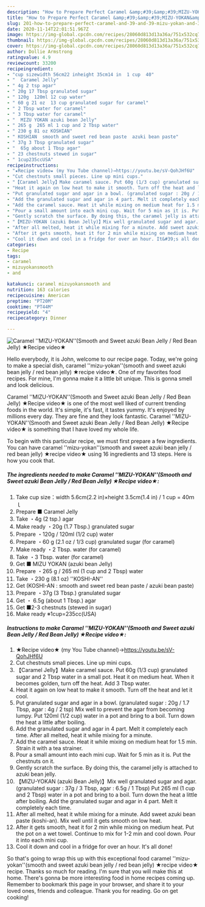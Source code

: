 ```yaml
---
description: "How to Prepare Perfect Caramel &amp;#39;&amp;#39;MIZU-YOKAN&amp;#39;&amp;#39;(Smooth and Sweet azuki Bean Jelly / Red Bean Jelly) ★Recipe video★"
title: "How to Prepare Perfect Caramel &amp;#39;&amp;#39;MIZU-YOKAN&amp;#39;&amp;#39;(Smooth and Sweet azuki Bean Jelly / Red Bean Jelly) ★Recipe video★"
slug: 201-how-to-prepare-perfect-caramel-and-39-and-39-mizu-yokan-and-39-and-39-smooth-and-sweet-azuki-bean-jelly-red-bean-jelly-recipe-video
date: 2020-11-14T22:01:51.967Z
image: https://img-global.cpcdn.com/recipes/28060d813d13a36a/751x532cq70/caramel-mizu-yokansmooth-and-sweet-azuki-bean-jelly-red-bean-jelly-★recipe-video★-recipe-main-photo.jpg
thumbnail: https://img-global.cpcdn.com/recipes/28060d813d13a36a/751x532cq70/caramel-mizu-yokansmooth-and-sweet-azuki-bean-jelly-red-bean-jelly-★recipe-video★-recipe-main-photo.jpg
cover: https://img-global.cpcdn.com/recipes/28060d813d13a36a/751x532cq70/caramel-mizu-yokansmooth-and-sweet-azuki-bean-jelly-red-bean-jelly-★recipe-video★-recipe-main-photo.jpg
author: Dollie Armstrong
ratingvalue: 4.9
reviewcount: 33200
recipeingredient:
- "cup sizewidth 56cm22 inheight 35cm14 in  1 cup  40"
- "  Caramel Jelly"
- " 4g 2 tsp agar"
- " 20g 17 Tbsp granulated sugar"
- " 120g  120ml 12 cup water"
- " 60 g 21 oz  13 cup granulated sugar for caramel"
- " 2 Tbsp water for caramel"
- " 3 Tbsp water for caramel"
- "  MIZU YOKAN azuki bean Jelly"
- " 265 g  265 ml 1 cup and 2 Tbsp water"
- " 230 g 81 oz KOSHIAN"
- " KOSHIAN  smooth and sweet red bean paste  azuki bean paste"
- " 37g 3 Tbsp granulated sugar"
- "  65g about 1 Tbsp agar"
- " 23 chestnuts stewed in sugar"
- " 1cup235ccUSA"
recipeinstructions:
- "★Recipe video★ (my You Tube channel)→https://youtu.be/sV-QohJHf6U"
- "Cut chestnuts small pieces. Line up mini cups."
- "【Caramel Jelly】Make caramel sauce. Put 60g (1/3 cup) granulated sugar and 2 Tbsp water in a small pot. Heat it on medium heat. When it becomes golden, turn off the heat. Add 3 Tbsp water."
- "Heat it again on low heat to make it smooth. Turn off the heat and let it cool."
- "Put granulated sugar and agar in a bowl. (granulated sugar : 20g / 1.7 Tbsp, agar : 4g / 2 tsp) Mix well to prevent the agar from becoming lumpy. Put 120ml (1/2 cup) water in a pot and bring to a boil. Turn down the heat a little after boiling."
- "Add the granulated sugar and agar in 4 part. Melt it completely each time. After all melted, heat it while mixing for a minute."
- "Add the caramel sauce. Heat it while mixing on medium heat for 1.5 min. Strain it with a tea strainer."
- "Pour a small amount into each mini cup. Wait for 5 min as it is. Put the chestnuts on it."
- "Gently scratch the surface. By doing this, the caramel jelly is attached to azuki bean jelly."
- "【MIZU-YOKAN (azuki Bean Jelly)】Mix well granulated sugar and agar. (granulated sugar : 37g / 3 Tbsp, agar : 6.5g / 1 Tbsp) Put 265 ml (1 cup and 2 Tbsp) water in a pot and bring to a boil. Turn down the heat a little after boiling. Add the granulated sugar and agar in 4 part. Melt it completely each time."
- "After all melted, heat it while mixing for a minute. Add sweet azuki bean paste (koshi-an). Mix well until it gets smooth on low heat."
- "After it gets smooth, heat it for 2 min while mixing on medium heat. Put the pot on a wet towel. Continue to mix for 1-2 min and cool down. Pour it into each mini cup."
- "Cool it down and cool in a fridge for over an hour. It&#39;s all done!"
categories:
- Recipe
tags:
- caramel
- mizuyokansmooth
- and

katakunci: caramel mizuyokansmooth and 
nutrition: 163 calories
recipecuisine: American
preptime: "PT20M"
cooktime: "PT44M"
recipeyield: "4"
recipecategory: Dinner

---
```



![Caramel &#39;&#39;MIZU-YOKAN&#39;&#39;(Smooth and Sweet azuki Bean Jelly / Red Bean Jelly) ★Recipe video★](https://img-global.cpcdn.com/recipes/28060d813d13a36a/751x532cq70/caramel-mizu-yokansmooth-and-sweet-azuki-bean-jelly-red-bean-jelly-★recipe-video★-recipe-main-photo.jpg)

Hello everybody, it is John, welcome to our recipe page. Today, we're going to make a special dish, caramel &#39;&#39;mizu-yokan&#39;&#39;(smooth and sweet azuki bean jelly / red bean jelly) ★recipe video★. One of my favorites food recipes. For mine, I'm gonna make it a little bit unique. This is gonna smell and look delicious.



Caramel &#39;&#39;MIZU-YOKAN&#39;&#39;(Smooth and Sweet azuki Bean Jelly / Red Bean Jelly) ★Recipe video★ is one of the most well liked of current trending foods in the world. It's simple, it's fast, it tastes yummy. It's enjoyed by millions every day. They are fine and they look fantastic. Caramel &#39;&#39;MIZU-YOKAN&#39;&#39;(Smooth and Sweet azuki Bean Jelly / Red Bean Jelly) ★Recipe video★ is something that I have loved my whole life.


To begin with this particular recipe, we must first prepare a few ingredients. You can have caramel &#39;&#39;mizu-yokan&#39;&#39;(smooth and sweet azuki bean jelly / red bean jelly) ★recipe video★ using 16 ingredients and 13 steps. Here is how you cook that.

<!--inarticleads1-->

##### The ingredients needed to make Caramel &#39;&#39;MIZU-YOKAN&#39;&#39;(Smooth and Sweet azuki Bean Jelly / Red Bean Jelly) ★Recipe video★:

1. Take cup size：width 5.6cm(2.2 in)×height 3.5cm(1.4 in) / 1 cup = 40ｍｌ
1. Prepare  ■ Caramel Jelly
1. Take  ・4g (2 tsp.) agar
1. Make ready  ・20g (1.7 Tbsp.) granulated sugar
1. Prepare  ・120g / 120ml (1/2 cup) water
1. Prepare  ・60 g (2.1 oz / 1/3 cup) granulated sugar (for caramel)
1. Make ready  ・2 Tbsp. water (for caramel)
1. Take  ・3 Tbsp. water (for caramel)
1. Get  ■ MIZU YOKAN (azuki bean Jelly)
1. Prepare  ・265 g / 265 ml (1 cup and 2 Tbsp) water
1. Take  ・230 g (8.1 oz) &#39;&#39;KOSHI-AN&#39;&#39;
1. Get  (KOSHI-AN : smooth and sweet red bean paste / azuki bean paste)
1. Prepare  ・37g (3 Tbsp.) granulated sugar
1. Get  ・ 6.5g (about 1 Tbsp.) agar
1. Get  ■2-3 chestnuts (stewed in sugar)
1. Make ready  ※1cup=235cc(USA)




<!--inarticleads2-->

##### Instructions to make Caramel &#39;&#39;MIZU-YOKAN&#39;&#39;(Smooth and Sweet azuki Bean Jelly / Red Bean Jelly) ★Recipe video★:

1. ★Recipe video★ (my You Tube channel)→https://youtu.be/sV-QohJHf6U
1. Cut chestnuts small pieces. Line up mini cups.
1. 【Caramel Jelly】Make caramel sauce. Put 60g (1/3 cup) granulated sugar and 2 Tbsp water in a small pot. Heat it on medium heat. When it becomes golden, turn off the heat. Add 3 Tbsp water.
1. Heat it again on low heat to make it smooth. Turn off the heat and let it cool.
1. Put granulated sugar and agar in a bowl. (granulated sugar : 20g / 1.7 Tbsp, agar : 4g / 2 tsp) Mix well to prevent the agar from becoming lumpy. Put 120ml (1/2 cup) water in a pot and bring to a boil. Turn down the heat a little after boiling.
1. Add the granulated sugar and agar in 4 part. Melt it completely each time. After all melted, heat it while mixing for a minute.
1. Add the caramel sauce. Heat it while mixing on medium heat for 1.5 min. Strain it with a tea strainer.
1. Pour a small amount into each mini cup. Wait for 5 min as it is. Put the chestnuts on it.
1. Gently scratch the surface. By doing this, the caramel jelly is attached to azuki bean jelly.
1. 【MIZU-YOKAN (azuki Bean Jelly)】Mix well granulated sugar and agar. (granulated sugar : 37g / 3 Tbsp, agar : 6.5g / 1 Tbsp) Put 265 ml (1 cup and 2 Tbsp) water in a pot and bring to a boil. Turn down the heat a little after boiling. Add the granulated sugar and agar in 4 part. Melt it completely each time.
1. After all melted, heat it while mixing for a minute. Add sweet azuki bean paste (koshi-an). Mix well until it gets smooth on low heat.
1. After it gets smooth, heat it for 2 min while mixing on medium heat. Put the pot on a wet towel. Continue to mix for 1-2 min and cool down. Pour it into each mini cup.
1. Cool it down and cool in a fridge for over an hour. It&#39;s all done!




So that's going to wrap this up with this exceptional food caramel &#39;&#39;mizu-yokan&#39;&#39;(smooth and sweet azuki bean jelly / red bean jelly) ★recipe video★ recipe. Thanks so much for reading. I'm sure that you will make this at home. There's gonna be more interesting food in home recipes coming up. Remember to bookmark this page in your browser, and share it to your loved ones, friends and colleague. Thank you for reading. Go on get cooking!

